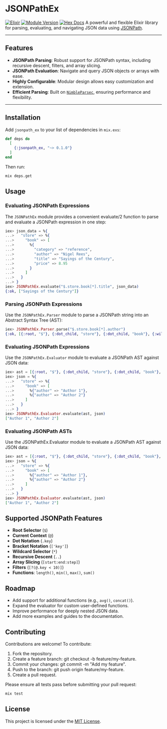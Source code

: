 # JSONPathEx

[![Elixir](https://img.shields.io/badge/elixir-~%3E%201.14-purple.svg)](https://elixir-lang.org/)
[![Module Version](https://img.shields.io/hexpm/v/jsonpath_ex.svg)](https://hex.pm/packages/jsonpath_ex)
[![Hex Docs](https://img.shields.io/badge/hex-docs-lightgreen.svg)](https://hexdocs.pm/jsonpath_ex)
A powerful and flexible Elixir library for parsing, evaluating, and navigating JSON data using [JSONPath](https://goessner.net/articles/JsonPath/).

---

## Features

- **JSONPath Parsing**: Robust support for JSONPath syntax, including recursive descent, filters, and array slicing.
- **JSONPath Evaluation**: Navigate and query JSON objects or arrays with ease.
- **Highly Configurable**: Modular design allows easy customization and extension.
- **Efficient Parsing**: Built on [`NimbleParsec`](https://hexdocs.pm/nimble_parsec), ensuring performance and flexibility.

---

## Installation

Add `jsonpath_ex` to your list of dependencies in `mix.exs`:

```elixir
def deps do
  [
    {:jsonpath_ex, "~> 0.1.0"}
  ]
end
```

Then run:

```bash
mix deps.get
```

## Usage

### Evaluating JSONPath Expressions

The `JSONPathEx` module provides a convenient evaluate/2 function to parse and evaluate a JSONPath expression in one step:

```elixir
iex> json_data = %{
...>   "store" => %{
...>     "book" => [
...>       %{
...>         "category" => "reference",
...>         "author" => "Nigel Rees",
...>         "title" => "Sayings of the Century",
...>         "price" => 8.95
...>       }
...>     ]
...>   }
...> }
iex> JSONPathEx.evaluate("$.store.book[*].title", json_data)
{:ok, ["Sayings of the Century"]}
```

### Parsing JSONPath Expressions

Use the `JSONPathEx.Parser` module to parse a JSONPath string into an Abstract Syntax Tree (AST):

```elixir
iex> JSONPathEx.Parser.parse("$.store.book[*].author")
{:ok, [{:root, "$"}, {:dot_child, "store"}, {:dot_child, "book"}, {:wildcard, "*"}, {:dot_child, "author"}]}
```

### Evaluating JSONPath Expressions

Use the `JSONPathEx.Evaluator` module to evaluate a JSONPath AST against JSON data:

```elixir
iex> ast = [{:root, "$"}, {:dot_child, "store"}, {:dot_child, "book"}, {:wildcard, "*"}, {:dot_child, "author"}]
iex> json = %{
...>   "store" => %{
...>     "book" => [
...>       %{"author" => "Author 1"},
...>       %{"author" => "Author 2"}
...>     ]
...>   }
...> }
iex> JSONPathEx.Evaluator.evaluate(ast, json)
["Author 1", "Author 2"]
```

### Evaluating JSONPath ASTs

Use the JSONPathEx.Evaluator module to evaluate a JSONPath AST against JSON data:

```elixir
iex> ast = [{:root, "$"}, {:dot_child, "store"}, {:dot_child, "book"}, {:wildcard, "*"}, {:dot_child, "author"}]
iex> json = %{
...>   "store" => %{
...>     "book" => [
...>       %{"author" => "Author 1"},
...>       %{"author" => "Author 2"}
...>     ]
...>   }
...> }
iex> JSONPathEx.Evaluator.evaluate(ast, json)
["Author 1", "Author 2"]
```

## Supported JSONPath Features

- **Root Selector** (`$`)
- **Current Context** (`@`)
- **Dot Notation** (`.key`)
- **Bracket Notation** (`['key']`)
- **Wildcard Selector** (`*`)
- **Recursive Descent** (`..`)
- **Array Slicing** (`[start:end:step]`)
- **Filters** (`[?(@.key < 10)]`)
- **Functions**: `length()`, `min()`, `max()`, `sum()`

## Roadmap

* Add support for additional functions (e.g., `avg()`, `concat()`).
* Expand the evaluator for custom user-defined functions.
* Improve performance for deeply nested JSON data.
* Add more examples and guides to the documentation.

## Contributing

Contributions are welcome! To contribute:

1. Fork the repository.
2. Create a feature branch: git checkout -b feature/my-feature.
3. Commit your changes: git commit -m "Add my feature".
4. Push to the branch: git push origin feature/my-feature.
5. Create a pull request.

Please ensure all tests pass before submitting your pull request:

```bash
mix test
```

## License

This project is licensed under the [MIT License](LICENSE).
